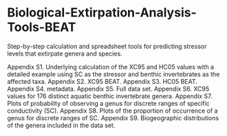 # Biological-Extirpation-Analysis-Tools-BEAT
Step-by-step calculation and spreadsheet tools for predicting stressor levels that extirpate genera and species. 

Appendix S1. Underlying calculation of the XC95 and HC05 values with a detailed example using SC as the stressor and benthic invertebrates as the affected taxa.
Appendix S2. XC95 BEAT.
Appendix S3. HC05 BEAT. 
Appendix S4. metadata.
Appendix S5. Full data set. 
Appendix S6. XC95 values for 176 distinct aquatic benthic invertebrate genera.
Appendix S7. Plots of probability of observing a genus for discrete ranges of specific conductivity (SC).
Appendix S8. Plots of the proportion of occurrence of a genus for discrete ranges of SC.
Appendix S9. Biogeographic distributions of the genera included in the data set. 
